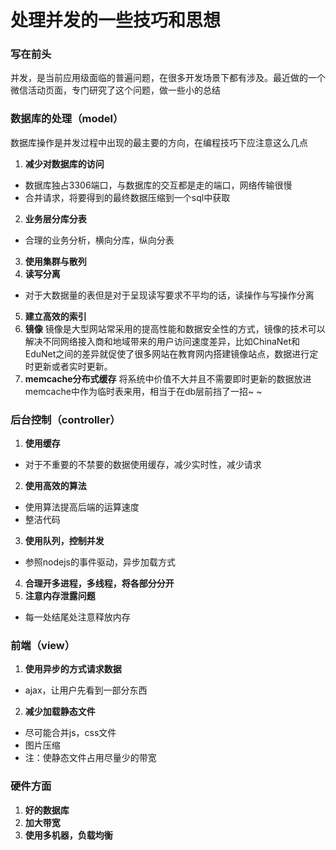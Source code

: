# 处理并发的一些技巧和思想
### 写在前头
并发，是当前应用级面临的普遍问题，在很多开发场景下都有涉及。最近做的一个微信活动页面，专门研究了这个问题，做一些小的总结

### 数据库的处理（model）
数据库操作是并发过程中出现的最主要的方向，在编程技巧下应注意这么几点

1. **减少对数据库的访问**
  + 数据库独占3306端口，与数据库的交互都是走的端口，网络传输很慢
  + 合并请求，将要得到的最终数据压缩到一个sql中获取
2. **业务层分库分表**
  + 合理的业务分析，横向分库，纵向分表
3. **使用集群与散列**
4. **读写分离**
  + 对于大数据量的表但是对于呈现读写要求不平均的话，读操作与写操作分离
5. **建立高效的索引**
6. **镜像**
镜像是大型网站常采用的提高性能和数据安全性的方式，镜像的技术可以解决不同网络接入商和地域带来的用户访问速度差异，比如ChinaNet和EduNet之间的差异就促使了很多网站在教育网内搭建镜像站点，数据进行定时更新或者实时更新。
7. **memcache分布式缓存**
将系统中价值不大并且不需要即时更新的数据放进memcache中作为临时表来用，相当于在db层前挡了一招~ ~

### 后台控制（controller）
1. **使用缓存**
  + 对于不重要的不禁要的数据使用缓存，减少实时性，减少请求
2. **使用高效的算法**
  + 使用算法提高后端的运算速度
  + 整洁代码
3. **使用队列，控制并发**
  + 参照nodejs的事件驱动，异步加载方式
4. **合理开多进程，多线程，将各部分分开**
5. **注意内存泄露问题**
  + 每一处结尾处注意释放内存

### 前端（view）
1. **使用异步的方式请求数据**
  + ajax，让用户先看到一部分东西
2. **减少加载静态文件**
  + 尽可能合并js，css文件
  + 图片压缩
  + 注：使静态文件占用尽量少的带宽

### 硬件方面
1. **好的数据库**
2. **加大带宽**
3. **使用多机器，负载均衡**
